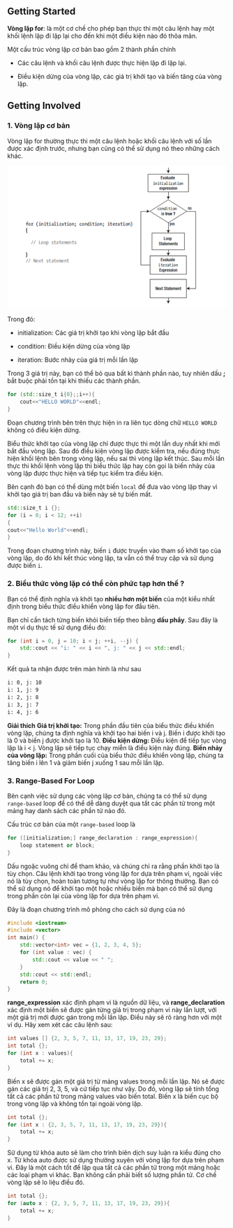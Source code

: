 ## Getting Started

**Vòng lặp for**: là một cơ chế cho phép bạn thực thi một câu lệnh hay một khối lệnh lặp đi lặp lại cho đến khi một điều kiện nào đó thõa mãn.

Một cấu trúc vòng lặp cơ bản bao gồm 2 thành phần chính

- Các câu lệnh và khối câu lệnh được thực hiện lặp đi lặp lại.

- Điều kiện dừng của vòng lặp, các giá trị khởi tạo và biến tăng của vòng lặp.

## Getting Involved

### 1. Vòng lặp cơ bản

Vòng lặp for thường thực thi một câu lệnh hoặc khối câu lệnh với số lần được xác định trước, nhưng bạn cũng có thể sử dụng nó theo những cách khác.

![alt text](/images/image_05.png)

Trong đó:

- initialization: Các giá trị khởi tạo khi vòng lặp bắt đầu

- condition: Điều kiện dừng của vòng lặp

- iteration: Bước nhảy của giá trị mỗi lần lặp

Trong 3 giá trị này, bạn có thể bỏ qua bất kì thành phần nào, tuy nhiên dấu **;** bắt buộc phải tồn tại khi thiếu các thành phần.

```c++
for (std::size_t i{0};;i++){
	cout<<"HELLO WORLD"<<endl;
}
```

Đoạn chương trình bên trên thực hiện in ra liên tục dòng chữ `HELLO WORLD` không có điều kiện dừng.

Biểu thức khởi tạo của vòng lặp chỉ được thực thi một lần duy nhất khi mới bắt đầu vòng lặp. Sau đó điều kiện vòng lặp được kiểm tra, nếu đúng thực hiện khối lệnh bên trong vòng lặp, nếu sai thì vòng lặp kết thúc. Sau mỗi lần thực thi khối lệnh vòng lặp thì biểu thức lặp hay còn gọi là biến nhảy của vòng lặp được thực hiện và tiếp tục kiểm tra điều kiện.

Bên cạnh đó bạn có thể dùng một biến `local` để đưa vào vòng lặp thay vì khởi tạo giá trị ban đầu và biến này sẽ tự biến mất.

```c++
std::size_t i {};
for (i = 0; i < 12; ++i) 
{
cout<<"Hello World"<<endl;
}
```

Trong đoạn chương trình này, biến `i` được truyền vào tham số khởi tạo của vòng lặp, do đó khi kết thúc vòng lặp, ta vẫn có thể truy cập và sử dụng được biến `i`.

### 2. Biểu thức vòng lặp có thể còn phức tạp hơn thế ?

Bạn có thể định nghĩa và khởi tạo **nhiều hơn một biến** của một kiểu nhất định trong biểu thức điều khiển vòng lặp for đầu tiên. 

Bạn chỉ cần tách từng biến khỏi biến tiếp theo bằng **dấu phẩy**. Sau đây là một ví dụ thực tế sử dụng điều đó:

```c++
for (int i = 0, j = 10; i < j; ++i, --j) {
	std::cout << "i: " << i << ", j: " << j << std::endl;
}
```

Kết quả ta nhận được trên màn hình là như sau

```bash
i: 0, j: 10
i: 1, j: 9
i: 2, j: 8
i: 3, j: 7
i: 4, j: 6
```

**Giải thích**
**Giá trị khởi tạo:** Trong phần đầu tiên của biểu thức điều khiển vòng lặp, chúng ta định nghĩa và khởi tạo hai biến i và j. Biến i được khởi tạo là 0 và biến j được khởi tạo là 10.
**Điều kiện dừng:** Điều kiện để tiếp tục vòng lặp là i < j. Vòng lặp sẽ tiếp tục chạy miễn là điều kiện này đúng.
**Biến nhảy của vòng lặp:** Trong phần cuối của biểu thức điều khiển vòng lặp, chúng ta tăng biến i lên 1 và giảm biến j xuống 1 sau mỗi lần lặp.

### 3. Range-Based For Loop

Bên cạnh việc sử dụng các vòng lặp cơ bản, chúng ta có thể sử dụng `range-based` loop để có thể dễ dàng duyệt qua tất các phần tử trong một mảng hay danh sách các phần tử nào đó.

Cấu trúc cơ bản của một `range-based` loop là 

```c++
for ([initialization;] range_declaration : range_expression){
	loop statement or block;
}
```

Dấu ngoặc vuông chỉ để tham khảo, và chúng chỉ ra rằng phần khởi tạo là tùy chọn. Câu lệnh khởi tạo trong vòng lặp for dựa trên phạm vi, ngoài việc nó là tùy chọn, hoàn toàn tương tự như vòng lặp for thông thường. Bạn có thể sử dụng nó để khởi tạo một hoặc nhiều biến mà bạn có thể sử dụng trong phần còn lại của vòng lặp for dựa trên phạm vi.

Đây là đoạn chương trình mô phỏng cho cách sử dụng của nó

```c++
#include <iostream>
#include <vector>
int main() {
    std::vector<int> vec = {1, 2, 3, 4, 5};
    for (int value : vec) {
        std::cout << value << " ";
    }
    std::cout << std::endl;
    return 0;
}
```

**range_expression** xác định phạm vi là nguồn dữ liệu, và **range_declaration** xác định một biến sẽ được gán từng giá trị trong phạm vi này lần lượt, với một giá trị mới được gán trong mỗi lần lặp. Điều này sẽ rõ ràng hơn với một ví dụ. Hãy xem xét các câu lệnh sau:

```c++
int values [] {2, 3, 5, 7, 11, 13, 17, 19, 23, 29};
int total {};
for (int x : values){
	total += x;
}
```

Biến x sẽ được gán một giá trị từ mảng values trong mỗi lần lặp. Nó sẽ được gán các giá trị 2, 3, 5, và cứ tiếp tục như vậy. Do đó, vòng lặp sẽ tính tổng tất cả các phần tử trong mảng values vào biến total. Biến x là biến cục bộ trong vòng lặp và không tồn tại ngoài vòng lặp.

```c++
int total {};
for (int x : {2, 3, 5, 7, 11, 13, 17, 19, 23, 29}){
	total += x;
}
```

Sử dụng từ khóa auto sẽ làm cho trình biên dịch suy luận ra kiểu đúng cho x. Từ khóa auto được sử dụng thường xuyên với vòng lặp for dựa trên phạm vi. Đây là một cách tốt để lặp qua tất cả các phần tử trong một mảng hoặc các loại phạm vi khác. Bạn không cần phải biết số lượng phần tử. Cơ chế vòng lặp sẽ lo liệu điều đó.

```c++
int total {};
for (auto x : {2, 3, 5, 7, 11, 13, 17, 19, 23, 29}){
	total += x;
}
```
